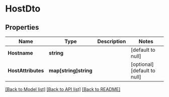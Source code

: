 # HostDto

## Properties
Name | Type | Description | Notes
------------ | ------------- | ------------- | -------------
**Hostname** | **string** |  | [default to null]
**HostAttributes** | **map[string]string** |  | [optional] [default to null]

[[Back to Model list]](../README.md#documentation-for-models) [[Back to API list]](../README.md#documentation-for-api-endpoints) [[Back to README]](../README.md)

